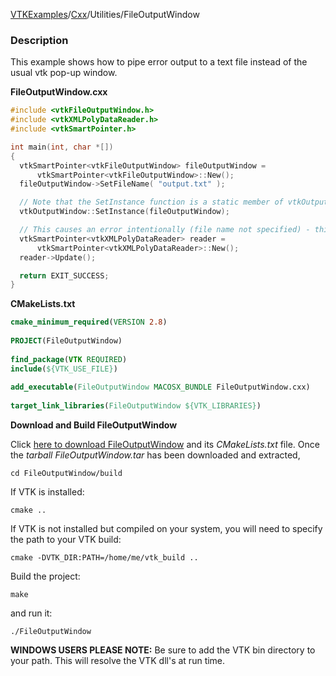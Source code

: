 [VTKExamples](/home/)/[Cxx](/Cxx)/Utilities/FileOutputWindow

### Description
This example shows how to pipe error output to a text file instead of the usual vtk pop-up window.

**FileOutputWindow.cxx**
```c++
#include <vtkFileOutputWindow.h>
#include <vtkXMLPolyDataReader.h>
#include <vtkSmartPointer.h>

int main(int, char *[])
{
  vtkSmartPointer<vtkFileOutputWindow> fileOutputWindow = 
      vtkSmartPointer<vtkFileOutputWindow>::New();
  fileOutputWindow->SetFileName( "output.txt" );

  // Note that the SetInstance function is a static member of vtkOutputWindow.
  vtkOutputWindow::SetInstance(fileOutputWindow);

  // This causes an error intentionally (file name not specified) - this error will be written to the file output.txt
  vtkSmartPointer<vtkXMLPolyDataReader> reader = 
      vtkSmartPointer<vtkXMLPolyDataReader>::New();
  reader->Update();

  return EXIT_SUCCESS;
}
```
**CMakeLists.txt**
```cmake
cmake_minimum_required(VERSION 2.8)
 
PROJECT(FileOutputWindow)
 
find_package(VTK REQUIRED)
include(${VTK_USE_FILE})
 
add_executable(FileOutputWindow MACOSX_BUNDLE FileOutputWindow.cxx)
 
target_link_libraries(FileOutputWindow ${VTK_LIBRARIES})
```

**Download and Build FileOutputWindow**

Click [here to download FileOutputWindow](https://github.com/lorensen/VTKWikiExamplesTarballs/raw/master/FileOutputWindow.tar) and its *CMakeLists.txt* file.
Once the *tarball FileOutputWindow.tar* has been downloaded and extracted,
```
cd FileOutputWindow/build 
```
If VTK is installed:
```
cmake ..
```
If VTK is not installed but compiled on your system, you will need to specify the path to your VTK build:
```
cmake -DVTK_DIR:PATH=/home/me/vtk_build ..
```
Build the project:
```
make
```
and run it:
```
./FileOutputWindow
```
**WINDOWS USERS PLEASE NOTE:** Be sure to add the VTK bin directory to your path. This will resolve the VTK dll's at run time.

